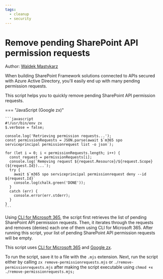 ```yaml
---
tags:
  - cleanup
  - security
---
```


# Remove pending SharePoint API permission requests

Author: [Waldek Mastykarz](https://blog.mastykarz.nl/sample-script-quickly-remove-pending-sharepoint-api-permission-requests/)

When building SharePoint Framework solutions connected to APIs secured with Azure Active Directory,  you'll easily end up with many pending permission requests.

This script helps you to quickly remove pending SharePoint API permission requests.

=== "JavaScript (Google zx)"

    ```javascript
    #!/usr/bin/env zx
    $.verbose = false;

    console.log('Retrieving permission requests...');
    const permissionRequests = JSON.parse(await $`m365 spo serviceprincipal permissionrequest list -o json`);

    for (let i = 0; i < permissionRequests.length; i++) {
      const request = permissionRequests[i];
      console.log(`Removing request ${request.Resource}/${request.Scope} (${request.Id})...`);
      try {
        await $`m365 spo serviceprincipal permissionrequest deny --id ${request.Id}`
        console.log(chalk.green('DONE'));
      }
      catch (err) {
        console.error(err.stderr);
      }
    }
    ```

Using [CLI for Microsoft 365](https://aka.ms/cli-m365), the script first retrieves the list of pending SharePoint API permission requests. Then, it iterates through the requests and removes (denies) each one of them using CLI for Microsoft 365. After running this script, your list of pending SharePoint API permission requests will be empty.

This script uses [CLI for Microsoft 365](https://aka.ms/cli-m365) and [Google zx](https://github.com/google/zx).

To run the script, save it to a file with the `.mjs` extension. Next, run the script either by calling `zx remove-permissionrequests.mjs` or `./remove-permissionrequests.mjs` after making the script executable using `chmod +x ./remove-permissionrequests.mjs;`
